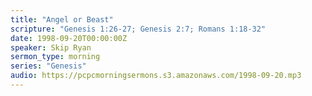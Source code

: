 ```yaml
---
title: "Angel or Beast"
scripture: "Genesis 1:26-27; Genesis 2:7; Romans 1:18-32"
date: 1998-09-20T00:00:00Z
speaker: Skip Ryan
sermon_type: morning
series: "Genesis"
audio: https://pcpcmorningsermons.s3.amazonaws.com/1998-09-20.mp3 
---
```



